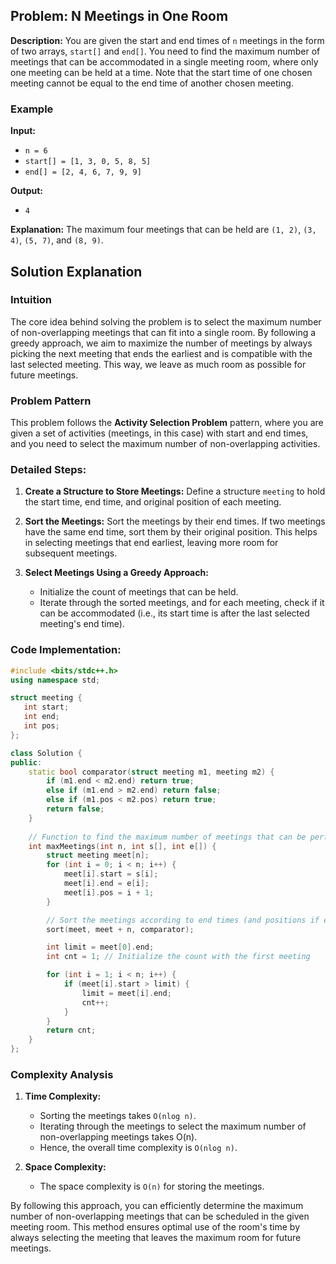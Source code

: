 ## Problem: N Meetings in One Room

**Description:**
You are given the start and end times of `n` meetings in the form of two arrays, `start[]` and `end[]`. You need to find the maximum number of meetings that can be accommodated in a single meeting room, where only one meeting can be held at a time. Note that the start time of one chosen meeting cannot be equal to the end time of another chosen meeting.

### Example

**Input:**
- `n = 6`
- `start[] = [1, 3, 0, 5, 8, 5]`
- `end[] = [2, 4, 6, 7, 9, 9]`

**Output:**
- `4`

**Explanation:**
The maximum four meetings that can be held are `(1, 2)`, `(3, 4)`, `(5, 7)`, and `(8, 9)`.

## Solution Explanation

### Intuition
The core idea behind solving the problem is to select the maximum number of non-overlapping meetings that can fit into a single room. By following a greedy approach, we aim to maximize the number of meetings by always picking the next meeting that ends the earliest and is compatible with the last selected meeting. This way, we leave as much room as possible for future meetings.

### Problem Pattern
This problem follows the **Activity Selection Problem** pattern, where you are given a set of activities (meetings, in this case) with start and end times, and you need to select the maximum number of non-overlapping activities.


### Detailed Steps:

1. **Create a Structure to Store Meetings:**
   Define a structure `meeting` to hold the start time, end time, and original position of each meeting.

2. **Sort the Meetings:**
   Sort the meetings by their end times. If two meetings have the same end time, sort them by their original position. This helps in selecting meetings that end earliest, leaving more room for subsequent meetings.

3. **Select Meetings Using a Greedy Approach:**
   - Initialize the count of meetings that can be held.
   - Iterate through the sorted meetings, and for each meeting, check if it can be accommodated (i.e., its start time is after the last selected meeting's end time).

### Code Implementation:

```cpp
#include <bits/stdc++.h>
using namespace std;

struct meeting {
   int start;
   int end;
   int pos;
};

class Solution {
public:
    static bool comparator(struct meeting m1, meeting m2) {
        if (m1.end < m2.end) return true;
        else if (m1.end > m2.end) return false;
        else if (m1.pos < m2.pos) return true;
        return false;
    }
    
    // Function to find the maximum number of meetings that can be performed in a meeting room.
    int maxMeetings(int n, int s[], int e[]) {
        struct meeting meet[n];
        for (int i = 0; i < n; i++) {
            meet[i].start = s[i];
            meet[i].end = e[i];
            meet[i].pos = i + 1;
        }

        // Sort the meetings according to end times (and positions if end times are the same).
        sort(meet, meet + n, comparator);

        int limit = meet[0].end;
        int cnt = 1; // Initialize the count with the first meeting

        for (int i = 1; i < n; i++) {
            if (meet[i].start > limit) {
                limit = meet[i].end;
                cnt++;
            }
        }
        return cnt;
    }
};
```

### Complexity Analysis
1. **Time Complexity:**
   - Sorting the meetings takes `O(nlog n)`.
   - Iterating through the meetings to select the maximum number of non-overlapping meetings takes O(n).
   - Hence, the overall time complexity is `O(nlog n)`.

2. **Space Complexity:**
   - The space complexity is `O(n)` for storing the meetings.


By following this approach, you can efficiently determine the maximum number of non-overlapping meetings that can be scheduled in the given meeting room. This method ensures optimal use of the room's time by always selecting the meeting that leaves the maximum room for future meetings.
